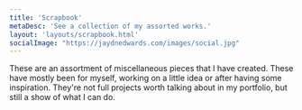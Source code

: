 ```yaml
---
title: 'Scrapbook'
metaDesc: 'See a collection of my assorted works.'
layout: 'layouts/scrapbook.html'
socialImage: "https://jaydnedwards.com/images/social.jpg"
---
```


These are an assortment of miscellaneous pieces that I have created. These have mostly been for myself, working on a little idea or after having some inspiration. They're not full projects worth talking about in my portfolio, but still a show of what I can do.
